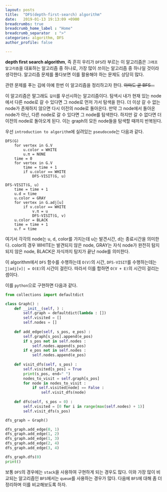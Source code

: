 ```yaml
---
layout: posts
title:  "DFS(depth-first-search) algorithm"
date:   2019-01-13 19:13:09 +0900
breadcrumbs: true
breadcrumb_home_label : "Home"
breadcrumb_separator  : ">"
categories: algorithm, DFS
author_profile: false

---
```


**depth first search algorithm**, 즉 흔히 우리가 `DFS`라 부르는 이 알고리즘은 `그래프 알고리즘`을 대표하는 알고리즘 중 하나로, 가장 많이 쓰이는 알고리즘 중 하나일 것이라 생각한다. 알고리즘 문제를 풀다보면 이를 활용해야 하는 문제도 상당히 많다.

관련 문제를 푸는 김에 아예 한번 이 알고리즘을 정리하고자 한다. ~~아마도 곧 BFS...~~

이 알고리즘은 말그래도 `깊이`를 우선시하는 알고리즘이다. 탐색시 내가 현재 있는 node에서 다른 node로 갈 수 있다면 그 node로 먼저 가서 탐색을 한다. 더 이상 갈 수 없는 node가 존재하지 않으면 다시 이전의 node로 돌아온다. 만약 그 node에서 돌아온 node가 아닌, 다른 node로 갈 수 있다면 그 node를 탐색한다. 하지만 갈 수 없다면 더 이전의 node로 돌아오게 된다. 이는 graph의 모든 node들을 탐색할 때까지 반복된다.

우선 `introduction to algorithm`에 실려있는 `pseudocode`는 다음과 같다.

~~~pseudocode
DFS(G)
    for vertex in G.V
        u.color = WHITE
        u.π = NONE
    time = 0
    for vertex in G.V
        time = time + 1
        if u.color == WHITE
            DFS-VISIT(G, u)
~~~

~~~pseudocode
DFS-VISIT(G, u)
    time = time + 1
    u.d = time
    u.color = GRAY
    for vertex in G.adj[u]
        if v.color == WHITE
            v.π = u
            DFS-VISIT(G, v)
    u.color = BLACK
    time = time + 1
    u.f = time
~~~

여기서 각각의 node는 u, d, color를 가지는데 u는 발견시간, d는 종료시간을 의미한다. color의 경우 WHITE는 발견되지 않은 node, GRAY는 자식 node가 완전히 탐지되지 않은 node, BLACK은 자식까지 탐지가 끝난 node를 의미한다.

이 algorithm에서 `DFS` 함수를 수행하는데 `O(V)`의 시간, `DFS-VISIT`를 수행하는데는 `∑|adj[v]| = O(E)`의 시간이 걸린다. 따라서 이를 합하면 `O(V + E)`의 시간이 걸리는 셈이다.

이를 `python`으로 구현하면 다음과 같다.

~~~Python
from collections import defaultdict

class Graph() :
    def __init__(self, ) :
        self.graph = defaultdict(lambda : [])
        self.visited = []
        self.nodes = []
    
    def add_edge(self, s_pos, e_pos) :
        self.graph[s_pos].append(e_pos)
        if s_pos not in self.nodes :
            self.nodes.append(s_pos)
        if e_pos not in self.nodes :
            self.nodes.append(e_pos)
    
    def visit_dfs(self, s_pos) :
        self.visited[s_pos] = True
        print(s_pos, end=" ")
        nodes_to_visit = self.graph[s_pos]
        for node in nodes_to_visit :
            if self.visited[node] == False :
                self.visit_dfs(node)
    
    def dfs(self, s_pos = 0) :
        self.visited = [0 for i in range(max(self.nodes) + 1)]
        self.visit_dfs(s_pos)
~~~

~~~Python
dfs_graph = Graph()

dfs_graph.add_edge(0, 1)
dfs_graph.add_edge(1, 2)
dfs_graph.add_edge(1, 3)
dfs_graph.add_edge(2, 4)
dfs_graph.add_edge(3, 4)

dfs_graph.dfs(0)
print()
~~~

보통 `DFS`의 경우에는 `stack`을 사용하여 구현하게 되는 경우도 많다. 이와 가장 많이 비교되는 알고리즘인 `BFS`에서는 `queue`를 사용하는 경우가 많다. 다음에 `BFS`에 대해 좀 더 정리하며 이를 비교해보도록 하자.

